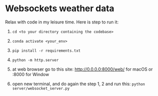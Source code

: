 # Websockets weather data

Relax with code in my leisure time. Here is step to run it:

1. ``` cd <to your directory containing the codebase> ```
2. ``` conda activate <your_env> ```
3. ``` pip install -r requirements.txt ```

4. ``` python -m http.server ```

5. at web browser go to this site: http://0.0.0.0:8000/web/ for macOS or <your computer ip address>:8000 for Window

6. open new terminal, and do again the step 1, 2 and run this: ``` python server/websocket_server.py ```
